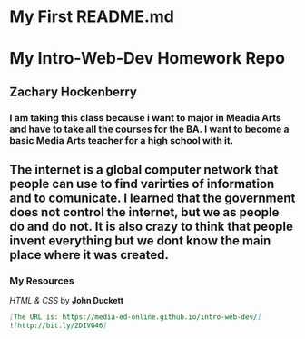 # My First README.md
# My Intro-Web-Dev Homework Repo
## Zachary Hockenberry
### I am taking this class because i want to major in Meadia Arts and have to take all the courses for the BA. I want to become a basic Media Arts teacher for a high school with it.
The internet is a global computer network that people can use to find varirties of information and to comunicate. I learned that the government does not control the internet, but we as people do and do not. It is also crazy to think that people invent everything but we dont know the main place where it was created.
---
### My Resources
*HTML & CSS* by **John Duckett**
```markdown *HTML & CSS* by **John Duckett**
[The URL is: https://media-ed-online.github.io/intro-web-dev/]
![http://bit.ly/2DIVG46]
